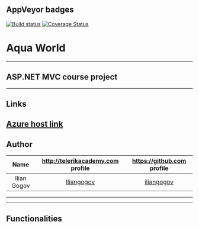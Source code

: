 ## AppVeyor badges
[![Build status](https://ci.appveyor.com/api/projects/status/k4b81dhasqmclpo2/branch/master?svg=true)](https://ci.appveyor.com/project/iliangogov/aquaworld/branch/master)
[![Coverage Status](https://coveralls.io/repos/github/AquaWorld/AquaWorld/badge.svg?branch=master)](https://coveralls.io/github/AquaWorld/AquaWorld?branch=master)
# Aqua World
-----------------------------------------------------------------------------------------------------------------------

## ASP.NET MVC course project

-----------------------------------------------------------------------------------------------------------------------

## Links

[Azure host link](http://aquaworld.azurewebsites.net)
-----------------------------------------------------------------------------------------------------------------------

## Author

|Name           | http://telerikacademy.com profile                        |https://github.com profile                |
|:-------------:|:--------------------------------------------------------:|:----------------------------------------:|
|Ilian Gogov    |[Iliangogov](https://telerikacademy.com/Users/Iliangogov) |[iliangogov](https://github.com/iliangogov)|


-----------------------------------------------------------------------------------------------------------------------



-----------------------------------------------------------------------------------------------------------------------

## Functionalities
